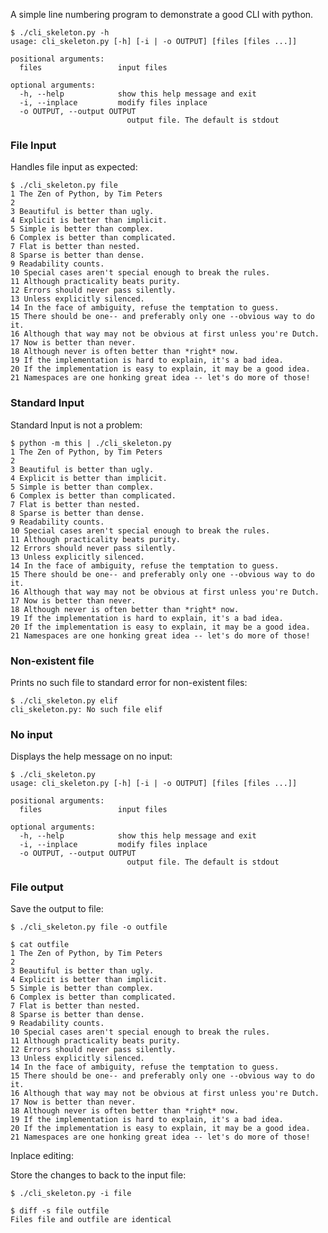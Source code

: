 A simple line numbering program to demonstrate a good CLI with python.

    $ ./cli_skeleton.py -h
    usage: cli_skeleton.py [-h] [-i | -o OUTPUT] [files [files ...]]

    positional arguments:
      files                 input files

    optional arguments:
      -h, --help            show this help message and exit
      -i, --inplace         modify files inplace
      -o OUTPUT, --output OUTPUT
                              output file. The default is stdout

### File Input

Handles file input as expected:

    $ ./cli_skeleton.py file
    1 The Zen of Python, by Tim Peters
    2
    3 Beautiful is better than ugly.
    4 Explicit is better than implicit.
    5 Simple is better than complex.
    6 Complex is better than complicated.
    7 Flat is better than nested.
    8 Sparse is better than dense.
    9 Readability counts.
    10 Special cases aren't special enough to break the rules.
    11 Although practicality beats purity.
    12 Errors should never pass silently.
    13 Unless explicitly silenced.
    14 In the face of ambiguity, refuse the temptation to guess.
    15 There should be one-- and preferably only one --obvious way to do it.
    16 Although that way may not be obvious at first unless you're Dutch.
    17 Now is better than never.
    18 Although never is often better than *right* now.
    19 If the implementation is hard to explain, it's a bad idea.
    20 If the implementation is easy to explain, it may be a good idea.
    21 Namespaces are one honking great idea -- let's do more of those!

### Standard Input

Standard Input is not a problem:

    $ python -m this | ./cli_skeleton.py
    1 The Zen of Python, by Tim Peters
    2
    3 Beautiful is better than ugly.
    4 Explicit is better than implicit.
    5 Simple is better than complex.
    6 Complex is better than complicated.
    7 Flat is better than nested.
    8 Sparse is better than dense.
    9 Readability counts.
    10 Special cases aren't special enough to break the rules.
    11 Although practicality beats purity.
    12 Errors should never pass silently.
    13 Unless explicitly silenced.
    14 In the face of ambiguity, refuse the temptation to guess.
    15 There should be one-- and preferably only one --obvious way to do it.
    16 Although that way may not be obvious at first unless you're Dutch.
    17 Now is better than never.
    18 Although never is often better than *right* now.
    19 If the implementation is hard to explain, it's a bad idea.
    20 If the implementation is easy to explain, it may be a good idea.
    21 Namespaces are one honking great idea -- let's do more of those!

### Non-existent file

Prints no such file to standard error for non-existent files:

    $ ./cli_skeleton.py elif
    cli_skeleton.py: No such file elif


### No input

Displays the help message on no input:

    $ ./cli_skeleton.py
    usage: cli_skeleton.py [-h] [-i | -o OUTPUT] [files [files ...]]

    positional arguments:
      files                 input files

    optional arguments:
      -h, --help            show this help message and exit
      -i, --inplace         modify files inplace
      -o OUTPUT, --output OUTPUT
                              output file. The default is stdout

### File output

Save the output to file:

    $ ./cli_skeleton.py file -o outfile

    $ cat outfile
    1 The Zen of Python, by Tim Peters
    2
    3 Beautiful is better than ugly.
    4 Explicit is better than implicit.
    5 Simple is better than complex.
    6 Complex is better than complicated.
    7 Flat is better than nested.
    8 Sparse is better than dense.
    9 Readability counts.
    10 Special cases aren't special enough to break the rules.
    11 Although practicality beats purity.
    12 Errors should never pass silently.
    13 Unless explicitly silenced.
    14 In the face of ambiguity, refuse the temptation to guess.
    15 There should be one-- and preferably only one --obvious way to do it.
    16 Although that way may not be obvious at first unless you're Dutch.
    17 Now is better than never.
    18 Although never is often better than *right* now.
    19 If the implementation is hard to explain, it's a bad idea.
    20 If the implementation is easy to explain, it may be a good idea.
    21 Namespaces are one honking great idea -- let's do more of those!

Inplace editing:

Store the changes to back to the input file:

    $ ./cli_skeleton.py -i file

    $ diff -s file outfile
    Files file and outfile are identical
